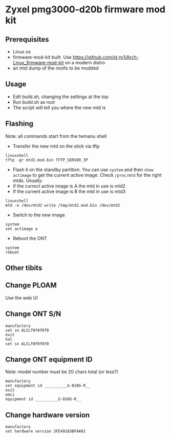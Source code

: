 # Zyxel pmg3000-d20b firmware mod kit

## Prerequisites
- Linux os
- firmware-mod-kit built. Use https://github.com/st-ty1/Arch-Linux_firmware-mod-kit on a modern distro
- an mtd dump of the rootfs to be modded

## Usage
- Edit build.sh, changing the settings at the top
- Run build.sh as root
- The script will tell you where the new mtd is

## Flashing
Note: all commands start from the twmanu shell
- Transfer the new mtd on the stick via tftp
```
linuxshell
tftp -gr mtd2.mod.bin TFTP_SERVER_IP
```
- Flash it on the standby partition. 
You can use `system` and then `show actimage` to get the current active image. Check `/proc/mtd` for the right mtds. Usually:
- if the currect active image is A the mtd in use is mtd2
- If the current active image is B the mtd in use is mtd3
```
linuxshell
mtd -e /dev/mtd2 write /tmp/mtd2.mod.bin /dev/mtd2
```
- Switch to the new image
```
system
set actimage a
```
- Reboot the ONT
```
system
reboot
```

## Other tibits
## Change PLOAM
Use the web UI
## Change ONT S/N
```
manufactory
set sn ALCLf0f0f0f0
exit
hal
set sn ALCLf0f0f0f0
```
## Change ONT equipment ID
Note: model number must be 20 chars total (or less?)

```
manufactory
set equipment id __________G-010G-R__
exit
omci
equipment id __________G-010G-R__
```
## Change hardware version
```
manufactory
set hardware version 3FE49165BFAA01
```
